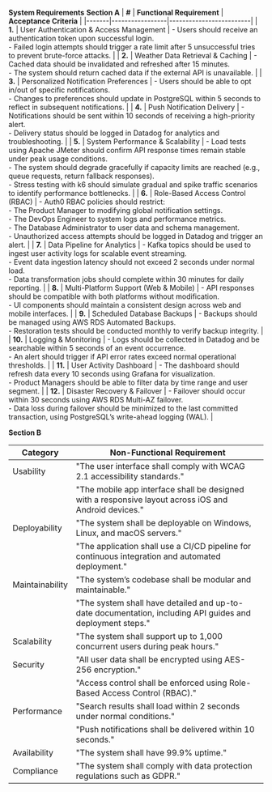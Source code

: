 **System Requirements** 
**Section A**
| **#** | **Functional Requirement** | **Acceptance Criteria** |
|-------|-----------------|-------------------------|
| **1.** | User Authentication & Access Management | - Users should receive an authentication token upon successful login.<br>- Failed login attempts should trigger a rate limit after 5 unsuccessful tries to prevent brute-force attacks. |
| **2.** | Weather Data Retrieval & Caching | - Cached data should be invalidated and refreshed after 15 minutes.<br>- The system should return cached data if the external API is unavailable. |
| **3.** | Personalized Notification Preferences | - Users should be able to opt in/out of specific notifications.<br>- Changes to preferences should update in PostgreSQL within 5 seconds to reflect in subsequent notifications. |
| **4.** | Push Notification Delivery | - Notifications should be sent within 10 seconds of receiving a high-priority alert.<br>- Delivery status should be logged in Datadog for analytics and troubleshooting. |
| **5.** | System Performance & Scalability | - Load tests using Apache JMeter should confirm API response times remain stable under peak usage conditions.<br>- The system should degrade gracefully if capacity limits are reached (e.g., queue requests, return fallback responses).<br>- Stress testing with k6 should simulate gradual and spike traffic scenarios to identify performance bottlenecks. |
| **6.** | Role-Based Access Control (RBAC) | - Auth0 RBAC policies should restrict: <br>  - The Product Manager to modifying global notification settings.<br>  - The DevOps Engineer to system logs and performance metrics.<br>  - The Database Administrator to user data and schema management.<br>- Unauthorized access attempts should be logged in Datadog and trigger an alert. |
| **7.** | Data Pipeline for Analytics | - Kafka topics should be used to ingest user activity logs for scalable event streaming.<br>- Event data ingestion latency should not exceed 2 seconds under normal load.<br>- Data transformation jobs should complete within 30 minutes for daily reporting. |
| **8.** | Multi-Platform Support (Web & Mobile) | - API responses should be compatible with both platforms without modification.<br>- UI components should maintain a consistent design across web and mobile interfaces. |
| **9.** | Scheduled Database Backups | - Backups should be managed using AWS RDS Automated Backups.<br>- Restoration tests should be conducted monthly to verify backup integrity. |
| **10.** | Logging & Monitoring | - Logs should be collected in Datadog and be searchable within 5 seconds of an event occurrence.<br>- An alert should trigger if API error rates exceed normal operational thresholds. |
| **11.** | User Activity Dashboard | - The dashboard should refresh data every 10 seconds using Grafana for visualization.<br>- Product Managers should be able to filter data by time range and user segment. |
| **12.** | Disaster Recovery & Failover | - Failover should occur within 30 seconds using AWS RDS Multi-AZ failover.<br>- Data loss during failover should be minimized to the last committed transaction, using PostgreSQL’s write-ahead logging (WAL). |

**Section B**

| **Category**     | **Non-Functional Requirement**                                                                                                   |
|------------------|------------------------------------------------------------------------------------------------------------------------------------|
| Usability        | "The user interface shall comply with WCAG 2.1 accessibility standards."                                                         |
|                  | "The mobile app interface shall be designed with a responsive layout across iOS and Android devices."                             |
| Deployability    | "The system shall be deployable on Windows, Linux, and macOS servers."                                                            |
|                  | "The application shall use a CI/CD pipeline for continuous integration and automated deployment."                                 |
| Maintainability  | "The system’s codebase shall be modular and maintainable."                                                                         |
|                  | "The system shall have detailed and up-to-date documentation, including API guides and deployment steps."                         |
| Scalability      | "The system shall support up to 1,000 concurrent users during peak hours."                                                        |
| Security         | "All user data shall be encrypted using AES-256 encryption."                                                                      |
|                  | "Access control shall be enforced using Role-Based Access Control (RBAC)."                                                        |
| Performance      | "Search results shall load within 2 seconds under normal conditions."                                                             |
|                  | "Push notifications shall be delivered within 10 seconds."                                                                        |
| Availability     | "The system shall have 99.9% uptime."                                                                                             |
| Compliance       | "The system shall comply with data protection regulations such as GDPR."                                                          |
